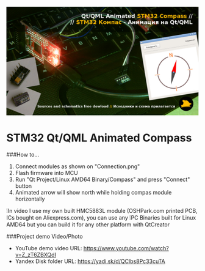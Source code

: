 [![Qt/QML Animated STM32 Compass - Youtube](./cover.jpg)](https://www.youtube.com/watch?v=Z_zT6ZBXQdI)

# STM32 Qt/QML Animated Compass

###How to...
1. Connect modules as shown on "Connection.png"
2. Flash firmware into MCU
3. Run "Qt Project/Linux AMD64 Binary/Compass" and press "Connect" button
4. Animated arrow will show north while holding compas module horizontally

:grey_exclamation:In video I use my own built HMC5883L module (OSHPark.com printed PCB, ICs bought on Aliexpress.com), you can use any
:grey_exclamation:PC Binaries built for Linux AMD64 but you can build it for any other platform with QtCreator

###Project demo Video/Photo
- YouTube demo video URL: https://www.youtube.com/watch?v=Z_zT6ZBXQdI
- Yandex Disk folder URL: https://yadi.sk/d/QCIbs8Pc33cuTA
